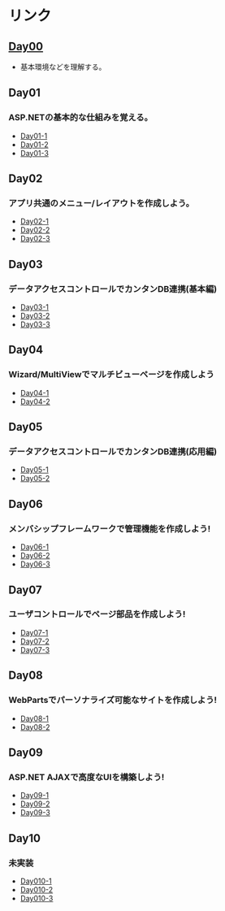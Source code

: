 リンク
===

## [Day00](./Day00.md)

- 基本環境などを理解する。

## Day01

### ASP.NETの基本的な仕組みを覚える。

- [Day01-1](./Day01-1.md)
- [Day01-2](./Day01-2.md)
- [Day01-3](./Day01-3.md)

## Day02

### アプリ共通のメニュー/レイアウトを作成しよう。

- [Day02-1](./Day02-1.md)
- [Day02-2](./Day02-2.md)
- [Day02-3](./Day02-3.md)

## Day03

### データアクセスコントロールでカンタンDB連携(基本編)

- [Day03-1](./Day03-1.md)
- [Day03-2](./Day03-2.md)
- [Day03-3](./Day03-3.md)

## Day04

### Wizard/MultiViewでマルチビューページを作成しよう

- [Day04-1](./Day04-1.md)
- [Day04-2](./Day04-2.md)

## Day05

### データアクセスコントロールでカンタンDB連携(応用編)

- [Day05-1](./Day05-1.md)
- [Day05-2](./Day05-2.md)

## Day06

### メンバシップフレームワークで管理機能を作成しよう!

- [Day06-1](./Day06-1.md)
- [Day06-2](./Day06-2.md)
- [Day06-3](./Day06-3.md)

## Day07

### ユーザコントロールでページ部品を作成しよう!

- [Day07-1](./Day07-1.md)
- [Day07-2](./Day07-2.md)
- [Day07-3](./Day07-3.md)

## Day08

### WebPartsでパーソナライズ可能なサイトを作成しよう!

- [Day08-1](./Day08-1.md)
- [Day08-2](./Day08-2.md)

## Day09

### ASP.NET AJAXで高度なUIを構築しよう!

- [Day09-1](./Day09-1.md)
- [Day09-2](./Day09-2.md)
- [Day09-3](./Day09-3.md)

## Day10

### 未実装

- [Day010-1](./Day10-1.md)
- [Day010-2](./Day10-2.md)
- [Day010-3](./Day10-3.md)

